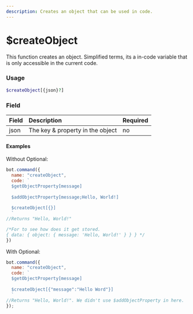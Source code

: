 ```yaml
---
description: Creates an object that can be used in code.
---
```


# $createObject

This function creates an object. Simplified terms, its a in-code variable that is only accessible in the current code.

### Usage

```php
$createObject[{json}?]
```

### Field

| Field | Description | Required |
| :--- | :--- | :--- |
| json | The key & property in the object | no |


#### Examples

Without Optional:

```javascript
bot.command({
  name: "createObject",
  code: `
  $getObjectProperty[message]
  
  $addObjectProperty[message;Hello, World!]
  
  $createObject[{}]
  `
//Returns "Hello, World!"

/*For to see how does it get stored.
{ data: { object: { message: 'Hello, World!' } } } */
})
```

With Optional:

```javascript
bot.command({
  name: "createObject",
  code: `
  $getObjectProperty[message]
  
  $createObject[{"message":"Hello Word"}]
  `
//Returns "Hello, World!". We didn't use $addObjectProperty in here.
});
```

